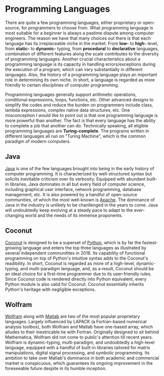 # Programming Languages

There are quite a few programming languages, either proprietary or open-source, for programmers to choose from. What programming language is most suitable for a beginner is always a pastime dispute among computer engineers. The reason we have that many choices out there is that each language has its irreplaceable niche in the market. From **low-** to **high-** level, from **static-** to **dynamic-** typing, from **procedural** to **declarative** languages, combination of different features along the scale contributes to the diversity of programming languages. Another crucial characteristics about a programming language is its capacity in handling errors/exceptions during the execution of a program, which can vary substantially in different languages. Also, the history of a programming language plays an important role in determining its own niche. In short, a language is regarded as more friendly to certain disciplines of computer programming.

Programming languages generally support arithmetic operations, conditional expressions, loops, functions, etc. Other advanced designs to simplify the codes and reduce the burden on programmers include class, lambda expressions, complex native data structures, etc. One misconception I would like to point out is that one programming language is more powerful than another. The fact is that every language has the ability to complete a job that another can do. Technically speaking, all eligible programming languages are **Turing-complete**. The programs written in different languages all run on "Turing Machine", which is the common paradigm of modern computers.

## Java

[Java](https://www.java.com) is one of the few languages brought into being in the early history of computer programming. It is characterized by well-structured syntax but solicits inevitable criticism over its verbosity. Equipped with abundant built-in libraries, Java dominates in all but every field of computer science, including graphical user interface, network programming, database management, etc. It is also powered by a handful of open-source communities, of which the most well-known is [Apache](https://www.apache.org). The dominance of Java in the industry is unlikely to be chanllenged in the years to come. Java will undoubtedly keep evolving at a steady pace to adapt to the ever-changing world and the needs of its immense proponents.

## Coconut

[Coconut](http://coconut-lang.org) is designed to be a superset of [Python](http://python.org), which is by far the fastest-growing language and enters the top three languages as illustrated by several independent communitites in 2018. Its capability of functional programming on top of Python's intuitive syntax adds to the Coconut's readibility. In short, Coconut is regarded as more of a high-level, dynamic-typing, and multi-paradigm language, and, as a result, Coconut should be an ideal choice for a first-time programmer due to its user-friendly rules. Since Coconut code is rendered directly into Python equivalent, every Python module is also valid for Coconut. Coconut essentially inherits Python's heritage with negligible exceptions. 

## Wolfram

[Wolfram](https://www.wolfram.com) along with [Matlab](https://www.mathworks.com) are two of the most popular proprietary languages. Largely influenced by LAPACK (a Fortran-based numerical analysis toolbox), both Wolfram and Matlab have one-based array, which alludes to their inextricable tie with Fortran. Originally designed to sit behind Mathematica, Wolfram did not come to public's attention till recent years. Wolfram is dynamic-typing, multi-paradigm, and undoubtedly a high-level language, equipped with a handful of built-in libraries tailored for matrix manipulations, digital signal processing, and symbolic programming. Its ambition to take over Matlab's dominance in both academic and commercial market is conspicuous, which guarantees its ongoing improvement in the foreseeable future despite in its humble inception.
